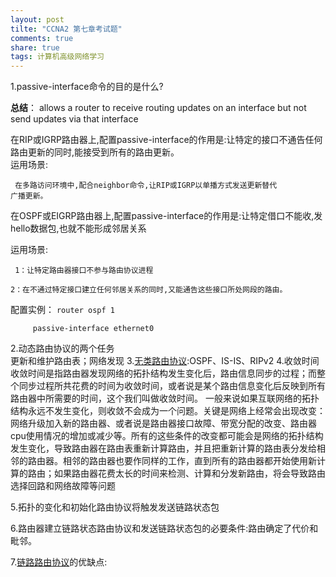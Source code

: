 ```yaml
---
layout: post
tilte: "CCNA2 第七章考试题"
comments: true
share: true
tags: 计算机高级网络学习
---
```


1.passive-interface命令的目的是什么? 

__总结__： allows a router to receive routing updates on an interface but not send updates via that interface

在RIP或IGRP路由器上,配置passive-interface的作用是:让特定的接口不通告任何路由更新的同时,能接受到所有的路由更新。  
      运用场景:

     在多路访问环境中,配合neighbor命令,让RIP或IGRP以单播方式发送更新替代                 广播更新。 

在OSPF或EIGRP路由器上,配置passive-interface的作用是:让特定借口不能收,发hello数据包,也就不能形成邻居关系

运用场景:

     1：让特定路由器接口不参与路由协议进程

    2：在不通过特定接口建立任何邻居关系的同时,又能通告这些接口所处网段的路由。

 

配置实例： 
         `router ospf 1`

         passive-interface ethernet0
         
  2.动态路由协议的两个任务  
  更新和维护路由表；网络发现
  3.[无类路由协议](http://baike.baidu.com/link?url=AEMLR_JUN5JDrCjaG_6mW85diAHOCVGB-KPo64ydTiM5QOv1XdVhdj1xzEXzb-XM-5g9MDxmlBhqWYLIwU7xXa):OSPF、IS-IS、RIPv2
  4.收敛时间
  收敛时间是指路由器发现网络的拓扑结构发生变化后，路由信息同步的过程；而整个同步过程所共花费的时间为收敛时间，或者说是某个路由信息变化后反映到所有路由器中所需要的时间，这个我们叫做收敛时间。
一般来说如果互联网络的拓扑结构永远不发生变化，则收敛不会成为一个问题。关键是网络上经常会出现改变：网络升级加入新的路由器、或者说是路由器接口故障、带宽分配的改变、路由器cpu使用情况的增加或减少等。所有的这些条件的改变都可能会是网络的拓扑结构发生变化，导致路由器在路由表重新计算路由，并且把重新计算的路由表分发给相邻的路由器。相邻的路由器也要作同样的工作，直到所有的路由器都开始使用新计算的路由；如果路由器花费太长的时间来检测、计算和分发新路由，将会导致路由选择回路和网络故障等问题

5.拓扑的变化和初始化路由协议将触发发送链路状态包

6.路由器建立链路状态路由协议和发送链路状态包的必要条件:路由确定了代价和毗邻。

7.[链路路由协议](http://baike.baidu.com/link?url=OJcol8Uman6UfcYpQYRxFE3gWFL43zbi_u2vLb4GdJsqVl65dKAosVUKc7AuaGvOWof-LVZ-i1-z4bcEc2kfyq)的优缺点:


